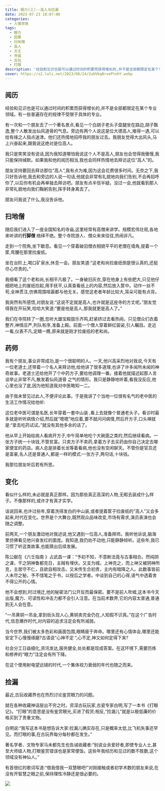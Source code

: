 ```yaml
---
title: 眼力(三)--高人与捡漏
date: 2023-07-23 18:07:00
categories:
  - 人情世故
tags:
  - 眼力
  - 因果
  - 扫地僧
  - 高人
  - 方丈
  - 寺庙
  - 古玩
  - 打眼
description: '经验和见识也是可以通过时间的积累而获得增长的,并不是全部都限定在某个专业领域。有一些普遍存在的规律不受限于具体的专业'
cover: https://s2.loli.net/2023/08/24/2uUVbqBrvePtnhY.webp
---
```


## 阅历

经验和见识也是可以通过时间的积累而获得增长的,并不是全部都限定在某个专业领域。有一些普遍存在的规律不受限于具体的专业。

有一次和一个朋友去了一个著名景点,看见一个白胡子老头子盘腿坐在路边,胡子飘逸,整个人散发出仙风道骨的气息。旁边有两个人说这是位大德高人,难得一遇,可以给有缘之人指点迷津。他们还热情地招呼我的朋友过去。我朋友觉得大出风头,马上兴奋起来,跟我说这绝对是位高人。

我只是笑笑没有说话,因为我知道哪怕我说这个人不是高人,朋友也会觉得我傲慢,我只能保持缄默。如果我和他的阅历相当,我也会同样热情地去拜访这位“高人”的。

朋友坚持要回去拜访那位“高人”,我有点为难,因为这会花费很多时间。无奈之下,我只好告诉他,我去和旁边的人说一句话,他就会非常有礼貌地向我们告别,不会再招呼你了,以后你有机会再单独去拜访吧。朋友有点半信半疑。没过一会,他就看到那人非常礼貌地向我们鞠躬告别,挥手转身离去了。

朋友问我说了什么,我没告诉他。

## 扫地僧

随后我们进入了一座全国知名的寺庙,这里经常有高僧来讲学。规模宏伟壮观,各地来听讲的**行脚僧** 络绎不绝。整个寺院游人、僧众来来往往,热闹非凡。

走到一个院角,坐下歇息。看见一个穿着破旧僧衣相貌平平的老僧在墙角,提着一个筐,弯腰在那里捡废纸。

坐在台阶上,喝口矿泉水,休息一会。朋友笑道:“这老和尚捡废纸倒是很认真的,还挺尽心尽责的。”

我细看了这个老和尚,长相平凡极了。一身破旧灰衣,穿在他身上有些肥大,只见他仔细把地上的废纸捡起,用手抚平,认真查看纸上的内容,然后放入筐中。动作一丝不苟,全神贯注,仿佛周围喧嚣都与他无关。感觉这老者年龄比较大,耳朵可能有点背。

我突然有所感悟,对朋友说:“这说不定就是高人,也许就是这座寺的方丈呢。”朋友觉得我在开玩笑,哈哈大笑道:“要是他是高人,那我就更是高人了。”

我们在寺院转了一圈,忽听大雄宝殿鼓乐齐鸣,赶紧挤过去看热闹。只见僧众们衣着整齐,神情庄严,列队有序,准备上殿。前面一个僧人穿着鲜红袈裟,引人瞩目。走近一看,仪表不凡,定睛一瞧,原来就是刚才捡废纸的老和尚。

## 药师

我有个朋友,事业非常成功,是一个很聪明的人。一天,他兴高采烈地对我说,今天有一位老道士,还带着一个名人来拜访他,给他讲了很多道理,也讲了许多闻所未闻的神奇故事。老道士还给他开了个中药方子,要给他调理一番。接着他就描述起那人言谈举止非常不凡,散发着仙风道骨 之气的情形。我只是静静地听着,看我没反应,他心里也没了底,因为他知道我对中医略知一二。

由于我未曾见过此人,不便评论此事。于是我讲了个当地一位很有名气的老中医的生活工作情况给他听:

这位老中医可谓是名医,长年穿着一套中山装 ,看上去就像个普通老头子。看诊时最多就是听听病情介绍,然后就“嗯嗯”地应着,要不就问问病情,然后开方子,口头禅就是:“拿去吃药试试。”就没有其他多余的话了。

他从早上开始给病人看病开方子,中午简单地吃个大碗面之类的,然后继续看病。一张方子统一十块钱,不管贫富。只卖方子不卖药,拿着方子去买药由你自己决定去哪家便宜的药店。病人总是排着长龙等着看病,他也没有空闲聊天。不管你是官员还是富豪,名人还是普通人,都是一样的模式:一张方子,两句话,十块钱。

我那位朋友听后若有所思。

## 变化

看似什么样的,未必就是真正那样。因为那些真正高深的人物,无暇去装成什么样子。不像那样的,或许才有真才实学。

话说回来,也许过些年,穿着洗得发白的中山装,或者提着筐子捡废纸的“高人”又会多起来,时代在变化。世界是个大舞台,既然观众品味改变,市场有需求,演员表演也会随之调整。

前两天,一个朋友激动地对我述说,他又遇到一位高人,准备拜师。我听他诉说,脑海里仿佛看见他兴奋发红的面庞。我知道,我仍劝不动他,只能静静倾听。这些年,我已习惯了听这类故事,也能猜出后续发展。

陈公献在《六壬指南 》占武昌一课：“予初不知，不意断法竟与古事相合。然纯阴之课，干之阴神鲁都克日，主贼有埋伏。又支为城，上神克之，而上神又被阴神所克，主居守不仁，且欲自相攻击。又末传生合初贵，主内有暗降之人。此数事皆前人未尽之秘，予不惜笔之于书，以授后之学者。中谈到自己的心得,语气中透着舍不得公开的心情。

他不会想到,时过境迁,他的秘密法门公开反而最保密。要不是前人吹嘘,这本书今天出版,魔力、可读性和冲击力都不会引人注意。在当前术数界,它的内容太普通,普通到无人会在意。

“一吊黄铜一吊金,拿到街头现人心,黄铜卖完金仍在,人知假不识真。”在这个广告时代,信息爆炸时代,对内容的追求注定会有所减弱。

当今世界,我们被太多色彩和画面包围,眼睛疲于奔命。哪里还有心情体会,哪里还能安定下心慢慢琢磨?古语说“心神不定 ”,心不定,神又如何定得下来?

社会分工日益细化,资讯发达,服务健全,处处都是现成答案。在这环境下,需要历练和修养的“眼力”注定会有所下降。

在这个使用射电望远镜的时代,一个集体视力衰弱的年代也随之而来。

## 捡漏

最近,古玩收藏界也在热烈讨论鉴赏眼力的问题。

就在各种收藏神话层出不穷之时。资深古玩玩家,古瓷专家白明,写了一本书《打眼记》。“打眼”的意思是没有鉴赏眼光,买进了假货;相反,“捡漏儿”就是以极低廉的价格买到了贵重文物。

白明说:“我写这本书是想告诉大家:捡漏儿确实存在,只是概率太低,比飞机失事还罕见。而打眼的事,在古玩界每分每秒都在发生。”

著名学者、文物专家马未都先生也告诫收藏者:“别说业余爱好者,即使专业人士,甚至大师级人物,打眼鉴赏错误也是家常便饭。这些年我经历和见过的数不胜数,这个领域没有神仙人。”

有首很红的歌词写道:“借我借我一双慧眼吧!”对刚接触或者初学术数的朋友来说,在没有开智慧之眼之前,保持理性冷静还是很必要的。

![](E:\GitSpace\github\zizhu\caoyuan\source\_posts\assets\jlADKmEnYxI4WOt.webp)